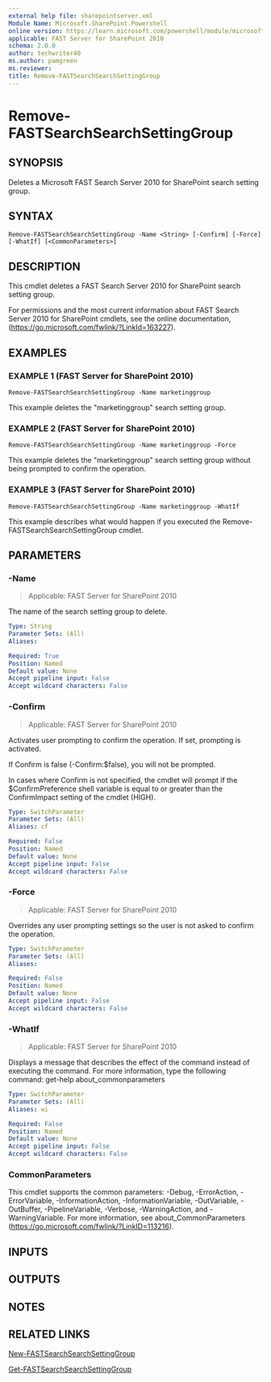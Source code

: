 ```yaml
---
external help file: sharepointserver.xml
Module Name: Microsoft.SharePoint.Powershell
online version: https://learn.microsoft.com/powershell/module/microsoft.sharepoint.powershell/remove-fastsearchsearchsettinggroup
applicable: FAST Server for SharePoint 2010
schema: 2.0.0
author: techwriter40
ms.author: pamgreen
ms.reviewer:
title: Remove-FASTSearchSearchSettingGroup
---
```


# Remove-FASTSearchSearchSettingGroup

## SYNOPSIS
Deletes a Microsoft FAST Search Server 2010 for SharePoint search setting group.

## SYNTAX

```
Remove-FASTSearchSearchSettingGroup -Name <String> [-Confirm] [-Force] [-WhatIf] [<CommonParameters>]
```

## DESCRIPTION
This cmdlet deletes a FAST Search Server 2010 for SharePoint search setting group.

For permissions and the most current information about FAST Search Server 2010 for SharePoint cmdlets, see the online documentation, (https://go.microsoft.com/fwlink/?LinkId=163227).

## EXAMPLES

### EXAMPLE 1 (FAST Server for SharePoint 2010)
```
Remove-FASTSearchSearchSettingGroup -Name marketinggroup
```

This example deletes the "marketinggroup" search setting group.

### EXAMPLE 2 (FAST Server for SharePoint 2010)
```
Remove-FASTSearchSearchSettingGroup -Name marketinggroup -Force
```

This example deletes the "marketinggroup" search setting group without being prompted to confirm the operation.

### EXAMPLE 3 (FAST Server for SharePoint 2010)
```
Remove-FASTSearchSearchSettingGroup -Name marketinggroup -WhatIf
```

This example describes what would happen if you executed the Remove-FASTSearchSearchSettingGroup cmdlet.

## PARAMETERS

### -Name

> Applicable: FAST Server for SharePoint 2010

The name of the search setting group to delete.

```yaml
Type: String
Parameter Sets: (All)
Aliases:

Required: True
Position: Named
Default value: None
Accept pipeline input: False
Accept wildcard characters: False
```

### -Confirm

> Applicable: FAST Server for SharePoint 2010

Activates user prompting to confirm the operation.
If set, prompting is activated.

If Confirm is false (-Confirm:$false), you will not be prompted.

In cases where Confirm is not specified, the cmdlet will prompt if the $ConfirmPreference shell variable is equal to or greater than the ConfirmImpact setting of the cmdlet (HIGH).

```yaml
Type: SwitchParameter
Parameter Sets: (All)
Aliases: cf

Required: False
Position: Named
Default value: None
Accept pipeline input: False
Accept wildcard characters: False
```

### -Force

> Applicable: FAST Server for SharePoint 2010

Overrides any user prompting settings so the user is not asked to confirm the operation.

```yaml
Type: SwitchParameter
Parameter Sets: (All)
Aliases:

Required: False
Position: Named
Default value: None
Accept pipeline input: False
Accept wildcard characters: False
```

### -WhatIf

> Applicable: FAST Server for SharePoint 2010

Displays a message that describes the effect of the command instead of executing the command.
For more information, type the following command: get-help about_commonparameters

```yaml
Type: SwitchParameter
Parameter Sets: (All)
Aliases: wi

Required: False
Position: Named
Default value: None
Accept pipeline input: False
Accept wildcard characters: False
```

### CommonParameters
This cmdlet supports the common parameters: -Debug, -ErrorAction, -ErrorVariable, -InformationAction, -InformationVariable, -OutVariable, -OutBuffer, -PipelineVariable, -Verbose, -WarningAction, and -WarningVariable. For more information, see about_CommonParameters (https://go.microsoft.com/fwlink/?LinkID=113216).

## INPUTS

## OUTPUTS

## NOTES

## RELATED LINKS

[New-FASTSearchSearchSettingGroup](New-FASTSearchSearchSettingGroup.md)

[Get-FASTSearchSearchSettingGroup](Get-FASTSearchSearchSettingGroup.md)
